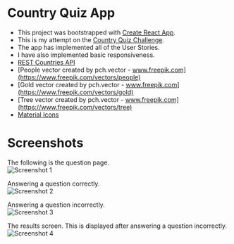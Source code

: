 # Country Quiz App

* This project was bootstrapped with [Create React App](https://github.com/facebook/create-react-app).
* This is my attempt on the [Country Quiz Challenge](https://devchallenges.io/challenges/Bu3G2irnaXmfwQ8sZkw8). 
* The app has implemented all of the User Stories.
* I have also implemented basic responsiveness.
* [REST Countries API](https://restcountries.com/)
* [People vector created by pch.vector - www.freepik.com](https://www.freepik.com/vectors/people)
* [Gold vector created by pch.vector - www.freepik.com](https://www.freepik.com/vectors/gold)
* [Tree vector created by pch.vector - www.freepik.com](https://www.freepik.com/vectors/tree)
* [Material Icons](https://fonts.google.com/icons)

# Screenshots

The following is the question page.  
![Screenshot 1](https://drive.google.com/uc?id=1uA-LIq4DeAT9g8ad2-rsNXRrLqaNKkVu "Screenshot 1")

Answering a question correctly.  
![Screenshot 2](https://drive.google.com/uc?id=1GHaZnWIZFDQPiMmy7mpMQ133nn4dVa5- "Screenshot 2")

Answering a question incorrectly.  
![Screenshot 3](https://drive.google.com/uc?id=1AVBoFdZzRLO50F8XokvIzRd-TX4h1qez "Screenshot 3")

The results screen. This is displayed after answering a question incorrectly.  
![Screenshot 4](https://drive.google.com/uc?id=1Rp3cz3CPia0DClF8Fy-yEurzlXjHzYfw "Screenshot 4") 

